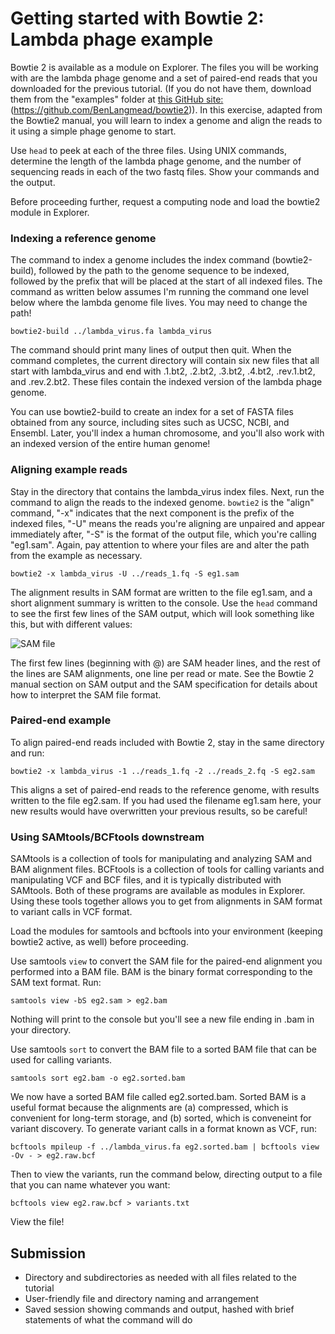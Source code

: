 # Getting started with Bowtie 2: Lambda phage example
Bowtie 2 is available as a module on Explorer. The files you will be working with are the lambda phage genome and a set of paired-end reads that you downloaded for the previous tutorial. (If you do not have them, download them from the "examples" folder at [this GitHub site: ]([https://pages.github.com/)(https://github.com/BenLangmead/bowtie2)). In this exercise, adapted from the Bowtie2 manual, you will learn to index a genome and align the reads to it using a simple phage genome to start.

Use `head` to peek at each of the three files. Using UNIX commands, determine the length of the lambda phage genome, and the number of sequencing reads in each of the two fastq files. Show your commands and the output.

Before proceeding further, request a computing node and load the bowtie2 module in Explorer.

### Indexing a reference genome
The command to index a genome includes the index command (bowtie2-build), followed by the path to the genome sequence to be indexed, followed by the prefix that will be placed at the start of all indexed files. The command as written below assumes I'm running the command one level below where the lambda genome file lives. You may need to change the path!

`bowtie2-build ../lambda_virus.fa lambda_virus`

The command should print many lines of output then quit. When the command completes, the current directory will contain six new files that all start with lambda_virus and end with .1.bt2, .2.bt2, .3.bt2, .4.bt2, .rev.1.bt2, and .rev.2.bt2. These files contain the indexed version of the lambda phage genome. 

You can use bowtie2-build to create an index for a set of FASTA files obtained from any source, including sites such as UCSC, NCBI, and Ensembl. Later, you'll index a human chromosome, and you'll also work with an indexed version of the entire human genome!

### Aligning example reads
Stay in the directory that contains the lambda_virus index files. Next, run the command to align the reads to the indexed genome. `bowtie2` is the "align" command, "-x" indicates that the next component is the prefix of the indexed files, "-U" means the reads you're aligning are unpaired and appear immediately after, "-S" is the format of the output file, which you're calling "eg1.sam". Again, pay attention to where your files are and alter the path from the example as necessary.

`bowtie2 -x lambda_virus -U ../reads_1.fq -S eg1.sam`

The alignment results in SAM format are written to the file eg1.sam, and a short alignment summary is written to the console. Use the `head` command to see the first few lines of the SAM output, which will look something like this, but with different values:

![SAM file](https://github.com/jamiehenzy/Genome_analysis_SE_R/blob/main/SAM.png)

The first few lines (beginning with @) are SAM header lines, and the rest of the lines are SAM alignments, one line per read or mate. See the Bowtie 2 manual section on SAM output and the SAM specification for details about how to interpret the SAM file format.

### Paired-end example
To align paired-end reads included with Bowtie 2, stay in the same directory and run:

`bowtie2 -x lambda_virus -1 ../reads_1.fq -2 ../reads_2.fq -S eg2.sam`

This aligns a set of paired-end reads to the reference genome, with results written to the file eg2.sam. If you had used the filename eg1.sam here, your new results would have overwritten your previous results, so be careful!

### Using SAMtools/BCFtools downstream
SAMtools is a collection of tools for manipulating and analyzing SAM and BAM alignment files. BCFtools is a collection of tools for calling variants and manipulating VCF and BCF files, and it is typically distributed with SAMtools. Both of these programs are available as modules in Explorer. Using these tools together allows you to get from alignments in SAM format to variant calls in VCF format. 

Load the modules for samtools and bcftools into your environment (keeping bowtie2 active, as well) before proceeding.

Use samtools `view` to convert the SAM file for the paired-end alignment you performed into a BAM file. BAM is the binary format corresponding to the SAM text format. Run:

`samtools view -bS eg2.sam > eg2.bam`

Nothing will print to the console but you'll see a new file ending in .bam in your directory.

Use samtools `sort` to convert the BAM file to a sorted BAM file that can be used for calling variants.

`samtools sort eg2.bam -o eg2.sorted.bam`

We now have a sorted BAM file called eg2.sorted.bam. Sorted BAM is a useful format because the alignments are (a) compressed, which is convenient for long-term storage, and (b) sorted, which is conveneint for variant discovery. To generate variant calls in a format known as VCF, run:

`bcftools mpileup -f ../lambda_virus.fa eg2.sorted.bam | bcftools view -Ov - > eg2.raw.bcf`

Then to view the variants, run the command below, directing output to a file that you can name whatever you want:

`bcftools view eg2.raw.bcf > variants.txt`

View the file!

## Submission
+ Directory and subdirectories as needed with all files related to the tutorial
+ User-friendly file and directory naming and arrangement
+ Saved session showing commands and output, hashed with brief statements of what the command will do
  
